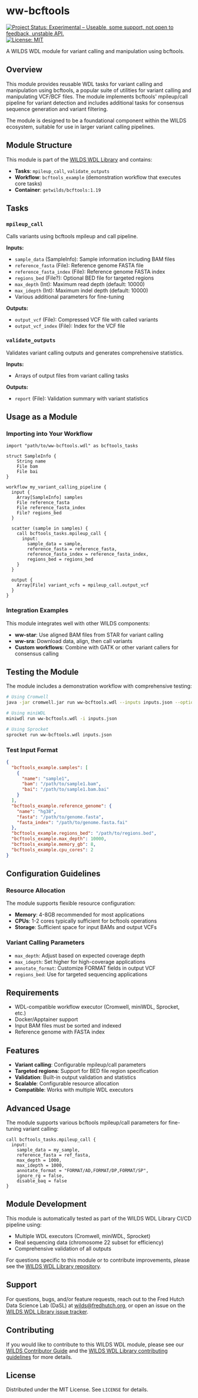 # ww-bcftools
[![Project Status: Experimental – Useable, some support, not open to feedback, unstable API.](https://getwilds.org/badges/badges/experimental.svg)](https://getwilds.org/badges/#experimental)
[![License: MIT](https://img.shields.io/badge/License-MIT-yellow.svg)](https://opensource.org/licenses/MIT)

A WILDS WDL module for variant calling and manipulation using bcftools.

## Overview

This module provides reusable WDL tasks for variant calling and manipulation using bcftools, a popular suite of utilities for variant calling and manipulating VCF/BCF files. The module implements bcftools' mpileup/call pipeline for variant detection and includes additional tasks for consensus sequence generation and variant filtering.

The module is designed to be a foundational component within the WILDS ecosystem, suitable for use in larger variant calling pipelines.

## Module Structure

This module is part of the [WILDS WDL Library](https://github.com/getwilds/wilds-wdl-library) and contains:

- **Tasks**: `mpileup_call`, `validate_outputs`
- **Workflow**: `bcftools_example` (demonstration workflow that executes core tasks)
- **Container**: `getwilds/bcftools:1.19`

## Tasks

### `mpileup_call`
Calls variants using bcftools mpileup and call pipeline.

**Inputs:**
- `sample_data` (SampleInfo): Sample information including BAM files
- `reference_fasta` (File): Reference genome FASTA file
- `reference_fasta_index` (File): Reference genome FASTA index
- `regions_bed` (File?): Optional BED file for targeted regions
- `max_depth` (Int): Maximum read depth (default: 10000)
- `max_idepth` (Int): Maximum indel depth (default: 10000)
- Various additional parameters for fine-tuning

**Outputs:**
- `output_vcf` (File): Compressed VCF file with called variants
- `output_vcf_index` (File): Index for the VCF file

### `validate_outputs`
Validates variant calling outputs and generates comprehensive statistics.

**Inputs:**
- Arrays of output files from variant calling tasks

**Outputs:**
- `report` (File): Validation summary with variant statistics

## Usage as a Module

### Importing into Your Workflow

```wdl
import "path/to/ww-bcftools.wdl" as bcftools_tasks

struct SampleInfo {
    String name
    File bam
    File bai
}

workflow my_variant_calling_pipeline {
  input {
    Array[SampleInfo] samples
    File reference_fasta
    File reference_fasta_index
    File? regions_bed
  }
  
  scatter (sample in samples) {
    call bcftools_tasks.mpileup_call {
      input:
        sample_data = sample,
        reference_fasta = reference_fasta,
        reference_fasta_index = reference_fasta_index,
        regions_bed = regions_bed
    }
  }
  
  output {
    Array[File] variant_vcfs = mpileup_call.output_vcf
  }
}
```

### Integration Examples

This module integrates well with other WILDS components:
- **ww-star**: Use aligned BAM files from STAR for variant calling
- **ww-sra**: Download data, align, then call variants
- **Custom workflows**: Combine with GATK or other variant callers for consensus calling

## Testing the Module

The module includes a demonstration workflow with comprehensive testing:

```bash
# Using Cromwell
java -jar cromwell.jar run ww-bcftools.wdl --inputs inputs.json --options options.json

# Using miniWDL
miniwdl run ww-bcftools.wdl -i inputs.json

# Using Sprocket
sprocket run ww-bcftools.wdl inputs.json
```

### Test Input Format

```json
{
  "bcftools_example.samples": [
    {
      "name": "sample1",
      "bam": "/path/to/sample1.bam",
      "bai": "/path/to/sample1.bam.bai"
    }
  ],
  "bcftools_example.reference_genome": {
    "name": "hg38",
    "fasta": "/path/to/genome.fasta",
    "fasta_index": "/path/to/genome.fasta.fai"
  },
  "bcftools_example.regions_bed": "/path/to/regions.bed",
  "bcftools_example.max_depth": 10000,
  "bcftools_example.memory_gb": 8,
  "bcftools_example.cpu_cores": 2
}
```

## Configuration Guidelines

### Resource Allocation

The module supports flexible resource configuration:
- **Memory**: 4-8GB recommended for most applications
- **CPUs**: 1-2 cores typically sufficient for bcftools operations
- **Storage**: Sufficient space for input BAMs and output VCFs

### Variant Calling Parameters

- `max_depth`: Adjust based on expected coverage depth
- `max_idepth`: Set higher for high-coverage applications
- `annotate_format`: Customize FORMAT fields in output VCF
- `regions_bed`: Use for targeted sequencing applications

## Requirements

- WDL-compatible workflow executor (Cromwell, miniWDL, Sprocket, etc.)
- Docker/Apptainer support
- Input BAM files must be sorted and indexed
- Reference genome with FASTA index

## Features

- **Variant calling**: Configurable mpileup/call parameters
- **Targeted regions**: Support for BED file region specification
- **Validation**: Built-in output validation and statistics
- **Scalable**: Configurable resource allocation
- **Compatible**: Works with multiple WDL executors

## Advanced Usage

The module supports various bcftools mpileup/call parameters for fine-tuning variant calling:

```wdl
call bcftools_tasks.mpileup_call {
  input:
    sample_data = my_sample,
    reference_fasta = ref_fasta,
    max_depth = 1000,
    max_idepth = 1000,
    annotate_format = "FORMAT/AD,FORMAT/DP,FORMAT/SP",
    ignore_rg = false,
    disable_baq = false
}
```

## Module Development

This module is automatically tested as part of the WILDS WDL Library CI/CD pipeline using:
- Multiple WDL executors (Cromwell, miniWDL, Sprocket)
- Real sequencing data (chromosome 22 subset for efficiency)
- Comprehensive validation of all outputs

For questions specific to this module or to contribute improvements, please see the [WILDS WDL Library repository](https://github.com/getwilds/wilds-wdl-library).

## Support

For questions, bugs, and/or feature requests, reach out to the Fred Hutch Data Science Lab (DaSL) at wilds@fredhutch.org, or open an issue on the [WILDS WDL Library issue tracker](https://github.com/getwilds/wilds-wdl-library/issues).

## Contributing

If you would like to contribute to this WILDS WDL module, please see our [WILDS Contributor Guide](https://getwilds.org/guide/) and the [WILDS WDL Library contributing guidelines](https://github.com/getwilds/wilds-wdl-library/blob/main/.github/CONTRIBUTING.md) for more details.

## License

Distributed under the MIT License. See `LICENSE` for details.
